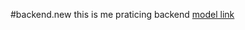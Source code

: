 #backend.new
this is me praticing backend [model link](https://github.com/Bishal2231/b.ne/tree/main)